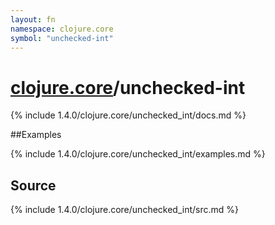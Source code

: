 ```yaml
---
layout: fn
namespace: clojure.core
symbol: "unchecked-int"
---
```


# [clojure.core](../)/unchecked-int

{% include 1.4.0/clojure.core/unchecked_int/docs.md %}

##Examples

{% include 1.4.0/clojure.core/unchecked_int/examples.md %}
## Source
{% include 1.4.0/clojure.core/unchecked_int/src.md %}

